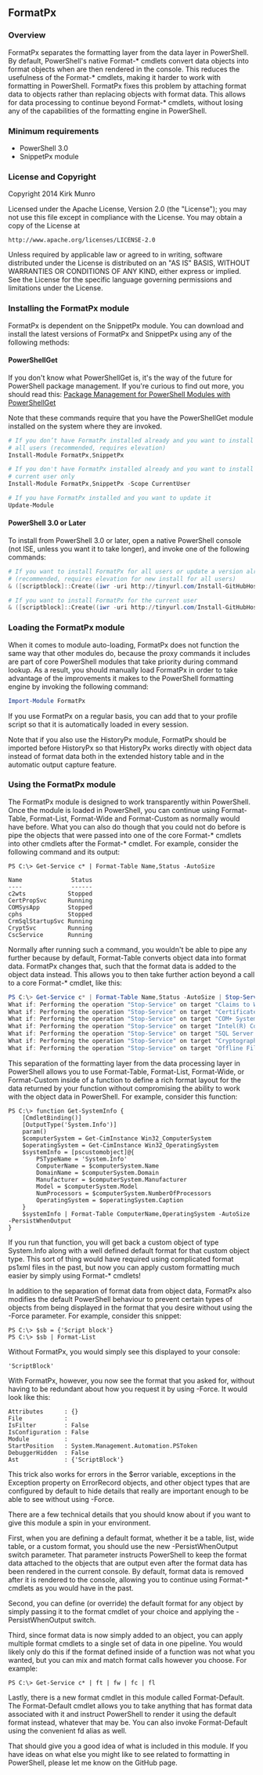 ﻿## FormatPx

### Overview

FormatPx separates the formatting layer from the data layer in PowerShell. By
default, PowerShell's native Format-* cmdlets convert data objects into format
objects when are then rendered in the console. This reduces the usefulness of
the Format-* cmdlets, making it harder to work with formatting in PowerShell.
FormatPx fixes this problem by attaching format data to objects rather than
replacing objects with format data. This allows for data processing to
continue beyond Format-* cmdlets, without losing any of the capabilities of
the formatting engine in PowerShell.

### Minimum requirements

- PowerShell 3.0
- SnippetPx module

### License and Copyright

Copyright 2014 Kirk Munro

Licensed under the Apache License, Version 2.0 (the "License");
you may not use this file except in compliance with the License.
You may obtain a copy of the License at

    http://www.apache.org/licenses/LICENSE-2.0

Unless required by applicable law or agreed to in writing, software
distributed under the License is distributed on an "AS IS" BASIS,
WITHOUT WARRANTIES OR CONDITIONS OF ANY KIND, either express or implied.
See the License for the specific language governing permissions and
limitations under the License.

### Installing the FormatPx module

FormatPx is dependent on the SnippetPx module. You can download and install the
latest versions of FormatPx and SnippetPx using any of the following methods:

#### PowerShellGet

If you don't know what PowerShellGet is, it's the way of the future for PowerShell
package management. If you're curious to find out more, you should read this:
<a href="http://blogs.msdn.com/b/mvpawardprogram/archive/2014/10/06/package-management-for-powershell-modules-with-powershellget.aspx" target="_blank">Package Management for PowerShell Modules with PowerShellGet</a>

Note that these commands require that you have the PowerShellGet module installed
on the system where they are invoked.

```powershell
# If you don’t have FormatPx installed already and you want to install it for all
# all users (recommended, requires elevation)
Install-Module FormatPx,SnippetPx

# If you don't have FormatPx installed already and you want to install it for the
# current user only
Install-Module FormatPx,SnippetPx -Scope CurrentUser

# If you have FormatPx installed and you want to update it
Update-Module
```

#### PowerShell 3.0 or Later

To install from PowerShell 3.0 or later, open a native PowerShell console (not ISE,
unless you want it to take longer), and invoke one of the following commands:

```powershell
# If you want to install FormatPx for all users or update a version already installed
# (recommended, requires elevation for new install for all users)
& ([scriptblock]::Create((iwr -uri http://tinyurl.com/Install-GitHubHostedModule).Content)) -ModuleName FormatPx,SnippetPx

# If you want to install FormatPx for the current user
& ([scriptblock]::Create((iwr -uri http://tinyurl.com/Install-GitHubHostedModule).Content)) -ModuleName FormatPx,SnippetPx -Scope CurrentUser
```

### Loading the FormatPx module

When it comes to module auto-loading, FormatPx does not function the same way
that other modules do, because the proxy commands it includes are part of core
PowerShell modules that take priority during command lookup. As a result, you
should manually load FormatPx in order to take advantage of the improvements
it makes to the PowerShell formatting engine by invoking the following command:

```powershell
Import-Module FormatPx
```

If you use FormatPx on a regular basis, you can add that to your profile
script so that it is automatically loaded in every session.

Note that if you also use the HistoryPx module, FormatPx should be imported
before HistoryPx so that HistoryPx works directly with object data instead
of format data both in the extended history table and in the automatic
output capture feature.

### Using the FormatPx module

The FormatPx module is designed to work transparently within PowerShell. Once
the module is loaded in PowerShell, you can continue using Format-Table,
Format-List, Format-Wide and Format-Custom as normally would have before. What
you can also do though that you could not do before is pipe the objects that
were passed into one of the core Format-* cmdlets into other cmdlets after the
Format-* cmdlet. For example, consider the following command and its output:

```
PS C:\> Get-Service c* | Format-Table Name,Status -AutoSize

Name              Status
----              ------
c2wts            Stopped
CertPropSvc      Running
COMSysApp        Stopped
cphs             Stopped
CrmSqlStartupSvc Running
CryptSvc         Running
CscService       Running
```

Normally after running such a command, you wouldn't be able to pipe any further
because by default, Format-Table converts object data into format data. FormatPx
changes that, such that the format data is added to the object data instead. This
allows you to then take further action beyond a call to a core Format-* cmdlet,
like this:

```powershell
PS C:\> Get-Service c* | Format-Table Name,Status -AutoSize | Stop-Service -WhatIf
What if: Performing the operation "Stop-Service" on target "Claims to Windows Token Service (c2wts)".
What if: Performing the operation "Stop-Service" on target "Certificate Propagation (CertPropSvc)".
What if: Performing the operation "Stop-Service" on target "COM+ System Application (COMSysApp)".
What if: Performing the operation "Stop-Service" on target "Intel(R) Content Protection HECI Service (cphs)".
What if: Performing the operation "Stop-Service" on target "SQL Server (CRM) On-Demand Shutdown (CrmSqlStartupSvc)".
What if: Performing the operation "Stop-Service" on target "Cryptographic Services (CryptSvc)".
What if: Performing the operation "Stop-Service" on target "Offline Files (CscService)".
```

This separation of the formatting layer from the data processing layer in
PowerShell allows you to use Format-Table, Format-List, Format-Wide, or
Format-Custom inside of a function to define a rich format layout for the data
returned by your function without compromising the ability to work with the
object data in PowerShell. For example, consider this function:

```
PS C:\> function Get-SystemInfo {
    [CmdletBinding()]
    [OutputType('System.Info')]
    param()
    $computerSystem = Get-CimInstance Win32_ComputerSystem
    $operatingSystem = Get-CimInstance Win32_OperatingSystem
    $systemInfo = [pscustomobject]@{
        PSTypeName = 'System.Info'
        ComputerName = $computerSystem.Name
        DomainName = $computerSystem.Domain
        Manufacturer = $computerSystem.Manufacturer
        Model = $computerSystem.Model
        NumProcessors = $computerSystem.NumberOfProcessors
        OperatingSystem = $operatingSystem.Caption 
    }
    $systemInfo | Format-Table ComputerName,OperatingSystem -AutoSize -PersistWhenOutput
}
```

If you run that function, you will get back a custom object of type System.Info
along with a well defined default format for that custom object type. This sort
of thing would have required using complicated format ps1xml files in the past,
but now you can apply custom formatting much easier by simply using Format-*
cmdlets!

In addition to the separation of format data from object data, FormatPx also
modifies the default PowerShell behaviour to prevent certain types of objects
from being displayed in the format that you desire without using the -Force
parameter. For example, consider this snippet:

```
PS C:\> $sb = {'Script block'}
PS C:\> $sb | Format-List
```

Without FormatPx, you would simply see this displayed to your console:

```
'ScriptBlock'
```

With FormatPx, however, you now see the format that you asked for, without having
to be redundant about how you request it by using -Force. It would look like this:

```
Attributes      : {}
File            :
IsFilter        : False
IsConfiguration : False
Module          :
StartPosition   : System.Management.Automation.PSToken
DebuggerHidden  : False
Ast             : {'ScriptBlock'}
```

This trick also works for errors in the $error variable, exceptions in the Exception
property on ErrorRecord objects, and other object types that are configured by
default to hide details that really are important enough to be able to see without
using -Force.

There are a few technical details that you should know about if you want to give
this module a spin in your environment.

First, when you are defining a default format, whether it be a table, list, wide
table, or a custom format, you should use the new -PersistWhenOutput switch
parameter. That parameter instructs PowerShell to keep the format data attached
to the objects that are output even after the format data has been rendered in
the current console. By default, format data is removed after it is rendered to
the console, allowing you to continue using Format-* cmdlets as you would have
in the past.

Second, you can define (or override) the default format for any object by simply
passing it to the format cmdlet of your choice and applying the -PersistWhenOutput
switch.

Third, since format data is now simply added to an object, you can apply multiple
format cmdlets to a single set of data in one pipeline. You would likely only do
this if the format defined inside of a function was not what you wanted, but you
can mix and match format calls however you choose. For example:

```
PS C:\> Get-Service c* | ft | fw | fc | fl
```

Lastly, there is a new format cmdlet in this module called Format-Default. The
Format-Default cmdlet allows you to take anything that has format data associated
with it and instruct PowerShell to render it using the default format instead,
whatever that may be. You can also invoke Format-Default using the convenient fd
alias as well.

That should give you a good idea of what is included in this module. If you have
ideas on what else you might like to see related to formatting in PowerShell, please
let me know on the GitHub page.